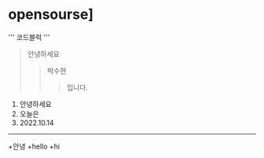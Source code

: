 # opensourse]

'''
코드블럭
'''

>안녕하세요
>>박수현
>>>입니다.

1. 안녕하세요
2. 오늘은
3. 2022.10.14

-----------

+안녕
  +hello
    +hi
